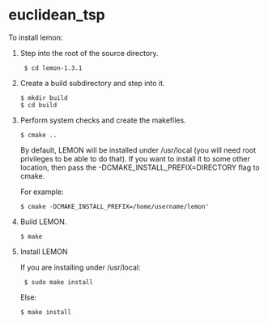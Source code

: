 # euclidean_tsp

To install lemon:

1. Step into the root of the source directory.

        $ cd lemon-1.3.1

 2. Create a build subdirectory and step into it.

        $ mkdir build
        $ cd build

 3. Perform system checks and create the makefiles.

        $ cmake ..

    By default, LEMON will be installed under /usr/local (you will need root
    privileges to be able to do that). If you want to install it to
    some other location, then pass the
    -DCMAKE_INSTALL_PREFIX=DIRECTORY flag to cmake.
    
    For example:

        $ cmake -DCMAKE_INSTALL_PREFIX=/home/username/lemon'

 5. Build LEMON.

        $ make

6. Install LEMON

    If you are installing under /usr/local:

        $ sudo make install

    Else:

       $ make install

